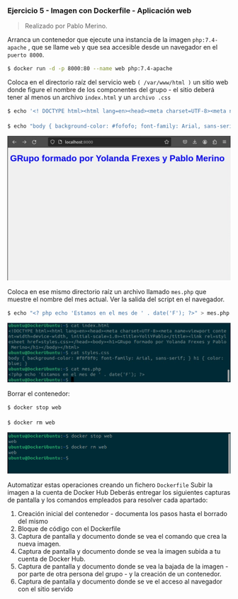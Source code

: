 ### Ejercicio 5 - Imagen con Dockerfile - Aplicación web

> Realizado por Pablo Merino.

Arranca un contenedor que ejecute una instancia de la imagen `php:7.4-apache` , que se
llame `web` y que sea accesible desde un navegador en el `puerto 8000`.

```bash
$ docker run -d -p 8000:80 --name web php:7.4-apache
```

Coloca en el directorio raíz del servicio web `( /var/www/html )` un sitio web donde figure el
nombre de los componentes del grupo - el sitio deberá tener al menos un archivo
`index.html` y un `archivo .css`

```bash
$ echo '<! DOCTYPE html><html lang=en><head><meta charset=UTF-8><meta name=viewport content=width=device-width, initial-scale=1.0><title>YoliYPablo</title><link rel=stylesheet href=styles.css></head><body><h1>GRupo formado por Yolanda Frexes y Pablo Merino</h1></body></html>' > index.html

$ echo "body { background-color: #fofofo; font-family: Arial, sans-serif; } h1 { color: blue; }"" > styles.css
```

![image-20240303131021585](./Ejercicio%205.assets/image-20240303131021585.png)

Coloca en ese mismo directorio raíz un archivo llamado `mes.php` que muestre el nombre del
mes actual. Ver la salida del script en el navegador.

```bash
$ echo "<? php echo 'Estamos en el mes de ' . date('F'); ?>" > mes.php
```

![image-20240303130243269](./Ejercicio%205.assets/image-20240303130243269.png)

Borrar el contenedor:

```bash
$ docker stop web

$ docker rm web
```

![image-20240303131317895](./Ejercicio%205.assets/image-20240303131317895.png)

Automatizar estas operaciones creando un fichero `Dockerfile`
Subir la imagen a la cuenta de Docker Hub
Deberás entregar los siguientes capturas de pantalla y los comandos empleados para resolver cada apartado:

1. Creación inicial del contenedor - documenta los pasos hasta el borrado del mismo
2. Bloque de código con el Dockerfile
3. Captura de pantalla y documento donde se vea el comando que crea la nueva imagen.
4. Captura de pantalla y documento donde se vea la imagen subida a tu cuenta de Docker Hub.
5. Captura de pantalla y documento donde se vea la bajada de la imagen - por parte de otra
persona del grupo - y la creación de un contenedor.
6. Captura de pantalla y documento donde se ve el acceso al navegador con el sitio servido